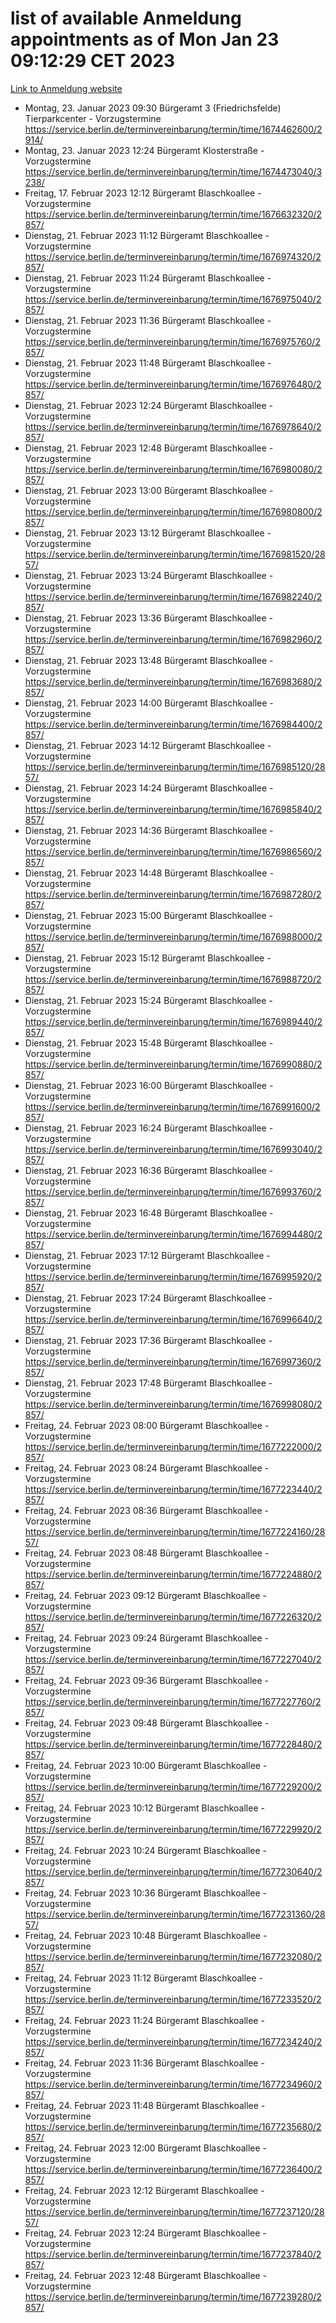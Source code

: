 # list of available Anmeldung appointments as of Mon Jan 23 09:12:29 CET 2023
[Link to Anmeldung website](https://service.berlin.de/terminvereinbarung/termin/tag.php?termin=0&anliegen[]=120686&dienstleisterlist=122210,122217,327316,122219,327312,122227,327314,122231,327346,122243,327348,122252,329742,122260,329745,122262,329748,122254,329751,122271,327278,122273,327274,122277,327276,330436,122280,327294,122282,327290,122284,327292,327539,122291,327270,122285,327266,122286,327264,122296,327268,150230,329760,122301,327282,122297,327286,122294,327284,122312,329763,122314,329775,122304,327330,122311,327334,122309,327332,122281,327352,122279,329772,122276,327324,122274,327326,122267,329766,122246,327318,122251,327320,122257,327322,122208,327298,122226,327300,121362,121364&herkunft=http%3A%2F%2Fservice.berlin.de%2Fdienstleistung%2F120686%2F)
- Montag, 23. Januar 2023 09:30 Bürgeramt 3 (Friedrichsfelde) Tierparkcenter - Vorzugstermine https://service.berlin.de/terminvereinbarung/termin/time/1674462600/2914/
- Montag, 23. Januar 2023 12:24 Bürgeramt Klosterstraße - Vorzugstermine https://service.berlin.de/terminvereinbarung/termin/time/1674473040/3238/
- Freitag, 17. Februar 2023 12:12 Bürgeramt Blaschkoallee - Vorzugstermine https://service.berlin.de/terminvereinbarung/termin/time/1676632320/2857/
- Dienstag, 21. Februar 2023 11:12 Bürgeramt Blaschkoallee - Vorzugstermine https://service.berlin.de/terminvereinbarung/termin/time/1676974320/2857/
- Dienstag, 21. Februar 2023 11:24 Bürgeramt Blaschkoallee - Vorzugstermine https://service.berlin.de/terminvereinbarung/termin/time/1676975040/2857/
- Dienstag, 21. Februar 2023 11:36 Bürgeramt Blaschkoallee - Vorzugstermine https://service.berlin.de/terminvereinbarung/termin/time/1676975760/2857/
- Dienstag, 21. Februar 2023 11:48 Bürgeramt Blaschkoallee - Vorzugstermine https://service.berlin.de/terminvereinbarung/termin/time/1676976480/2857/
- Dienstag, 21. Februar 2023 12:24 Bürgeramt Blaschkoallee - Vorzugstermine https://service.berlin.de/terminvereinbarung/termin/time/1676978640/2857/
- Dienstag, 21. Februar 2023 12:48 Bürgeramt Blaschkoallee - Vorzugstermine https://service.berlin.de/terminvereinbarung/termin/time/1676980080/2857/
- Dienstag, 21. Februar 2023 13:00 Bürgeramt Blaschkoallee - Vorzugstermine https://service.berlin.de/terminvereinbarung/termin/time/1676980800/2857/
- Dienstag, 21. Februar 2023 13:12 Bürgeramt Blaschkoallee - Vorzugstermine https://service.berlin.de/terminvereinbarung/termin/time/1676981520/2857/
- Dienstag, 21. Februar 2023 13:24 Bürgeramt Blaschkoallee - Vorzugstermine https://service.berlin.de/terminvereinbarung/termin/time/1676982240/2857/
- Dienstag, 21. Februar 2023 13:36 Bürgeramt Blaschkoallee - Vorzugstermine https://service.berlin.de/terminvereinbarung/termin/time/1676982960/2857/
- Dienstag, 21. Februar 2023 13:48 Bürgeramt Blaschkoallee - Vorzugstermine https://service.berlin.de/terminvereinbarung/termin/time/1676983680/2857/
- Dienstag, 21. Februar 2023 14:00 Bürgeramt Blaschkoallee - Vorzugstermine https://service.berlin.de/terminvereinbarung/termin/time/1676984400/2857/
- Dienstag, 21. Februar 2023 14:12 Bürgeramt Blaschkoallee - Vorzugstermine https://service.berlin.de/terminvereinbarung/termin/time/1676985120/2857/
- Dienstag, 21. Februar 2023 14:24 Bürgeramt Blaschkoallee - Vorzugstermine https://service.berlin.de/terminvereinbarung/termin/time/1676985840/2857/
- Dienstag, 21. Februar 2023 14:36 Bürgeramt Blaschkoallee - Vorzugstermine https://service.berlin.de/terminvereinbarung/termin/time/1676986560/2857/
- Dienstag, 21. Februar 2023 14:48 Bürgeramt Blaschkoallee - Vorzugstermine https://service.berlin.de/terminvereinbarung/termin/time/1676987280/2857/
- Dienstag, 21. Februar 2023 15:00 Bürgeramt Blaschkoallee - Vorzugstermine https://service.berlin.de/terminvereinbarung/termin/time/1676988000/2857/
- Dienstag, 21. Februar 2023 15:12 Bürgeramt Blaschkoallee - Vorzugstermine https://service.berlin.de/terminvereinbarung/termin/time/1676988720/2857/
- Dienstag, 21. Februar 2023 15:24 Bürgeramt Blaschkoallee - Vorzugstermine https://service.berlin.de/terminvereinbarung/termin/time/1676989440/2857/
- Dienstag, 21. Februar 2023 15:48 Bürgeramt Blaschkoallee - Vorzugstermine https://service.berlin.de/terminvereinbarung/termin/time/1676990880/2857/
- Dienstag, 21. Februar 2023 16:00 Bürgeramt Blaschkoallee - Vorzugstermine https://service.berlin.de/terminvereinbarung/termin/time/1676991600/2857/
- Dienstag, 21. Februar 2023 16:24 Bürgeramt Blaschkoallee - Vorzugstermine https://service.berlin.de/terminvereinbarung/termin/time/1676993040/2857/
- Dienstag, 21. Februar 2023 16:36 Bürgeramt Blaschkoallee - Vorzugstermine https://service.berlin.de/terminvereinbarung/termin/time/1676993760/2857/
- Dienstag, 21. Februar 2023 16:48 Bürgeramt Blaschkoallee - Vorzugstermine https://service.berlin.de/terminvereinbarung/termin/time/1676994480/2857/
- Dienstag, 21. Februar 2023 17:12 Bürgeramt Blaschkoallee - Vorzugstermine https://service.berlin.de/terminvereinbarung/termin/time/1676995920/2857/
- Dienstag, 21. Februar 2023 17:24 Bürgeramt Blaschkoallee - Vorzugstermine https://service.berlin.de/terminvereinbarung/termin/time/1676996640/2857/
- Dienstag, 21. Februar 2023 17:36 Bürgeramt Blaschkoallee - Vorzugstermine https://service.berlin.de/terminvereinbarung/termin/time/1676997360/2857/
- Dienstag, 21. Februar 2023 17:48 Bürgeramt Blaschkoallee - Vorzugstermine https://service.berlin.de/terminvereinbarung/termin/time/1676998080/2857/
- Freitag, 24. Februar 2023 08:00 Bürgeramt Blaschkoallee - Vorzugstermine https://service.berlin.de/terminvereinbarung/termin/time/1677222000/2857/
- Freitag, 24. Februar 2023 08:24 Bürgeramt Blaschkoallee - Vorzugstermine https://service.berlin.de/terminvereinbarung/termin/time/1677223440/2857/
- Freitag, 24. Februar 2023 08:36 Bürgeramt Blaschkoallee - Vorzugstermine https://service.berlin.de/terminvereinbarung/termin/time/1677224160/2857/
- Freitag, 24. Februar 2023 08:48 Bürgeramt Blaschkoallee - Vorzugstermine https://service.berlin.de/terminvereinbarung/termin/time/1677224880/2857/
- Freitag, 24. Februar 2023 09:12 Bürgeramt Blaschkoallee - Vorzugstermine https://service.berlin.de/terminvereinbarung/termin/time/1677226320/2857/
- Freitag, 24. Februar 2023 09:24 Bürgeramt Blaschkoallee - Vorzugstermine https://service.berlin.de/terminvereinbarung/termin/time/1677227040/2857/
- Freitag, 24. Februar 2023 09:36 Bürgeramt Blaschkoallee - Vorzugstermine https://service.berlin.de/terminvereinbarung/termin/time/1677227760/2857/
- Freitag, 24. Februar 2023 09:48 Bürgeramt Blaschkoallee - Vorzugstermine https://service.berlin.de/terminvereinbarung/termin/time/1677228480/2857/
- Freitag, 24. Februar 2023 10:00 Bürgeramt Blaschkoallee - Vorzugstermine https://service.berlin.de/terminvereinbarung/termin/time/1677229200/2857/
- Freitag, 24. Februar 2023 10:12 Bürgeramt Blaschkoallee - Vorzugstermine https://service.berlin.de/terminvereinbarung/termin/time/1677229920/2857/
- Freitag, 24. Februar 2023 10:24 Bürgeramt Blaschkoallee - Vorzugstermine https://service.berlin.de/terminvereinbarung/termin/time/1677230640/2857/
- Freitag, 24. Februar 2023 10:36 Bürgeramt Blaschkoallee - Vorzugstermine https://service.berlin.de/terminvereinbarung/termin/time/1677231360/2857/
- Freitag, 24. Februar 2023 10:48 Bürgeramt Blaschkoallee - Vorzugstermine https://service.berlin.de/terminvereinbarung/termin/time/1677232080/2857/
- Freitag, 24. Februar 2023 11:12 Bürgeramt Blaschkoallee - Vorzugstermine https://service.berlin.de/terminvereinbarung/termin/time/1677233520/2857/
- Freitag, 24. Februar 2023 11:24 Bürgeramt Blaschkoallee - Vorzugstermine https://service.berlin.de/terminvereinbarung/termin/time/1677234240/2857/
- Freitag, 24. Februar 2023 11:36 Bürgeramt Blaschkoallee - Vorzugstermine https://service.berlin.de/terminvereinbarung/termin/time/1677234960/2857/
- Freitag, 24. Februar 2023 11:48 Bürgeramt Blaschkoallee - Vorzugstermine https://service.berlin.de/terminvereinbarung/termin/time/1677235680/2857/
- Freitag, 24. Februar 2023 12:00 Bürgeramt Blaschkoallee - Vorzugstermine https://service.berlin.de/terminvereinbarung/termin/time/1677236400/2857/
- Freitag, 24. Februar 2023 12:12 Bürgeramt Blaschkoallee - Vorzugstermine https://service.berlin.de/terminvereinbarung/termin/time/1677237120/2857/
- Freitag, 24. Februar 2023 12:24 Bürgeramt Blaschkoallee - Vorzugstermine https://service.berlin.de/terminvereinbarung/termin/time/1677237840/2857/
- Freitag, 24. Februar 2023 12:48 Bürgeramt Blaschkoallee - Vorzugstermine https://service.berlin.de/terminvereinbarung/termin/time/1677239280/2857/
